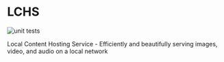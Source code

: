 # LCHS

![unit tests](https://github.com/cmmeyer1800/LCHS/actions/workflows/test.yml/badge.svg)

Local Content Hosting Service - Efficiently and beautifully serving images, video, and audio on a local network

